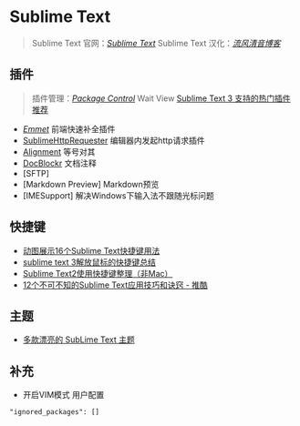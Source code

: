 # Sublime Text
> Sublime Text 官网：*[Sublime Text](http://www.sublimetext.com/)*
Sublime Text 汉化：*[流风清音博客](http://haojian138.blog.163.com/)*


## 插件
> 插件管理：*[Package Control](https://packagecontrol.io/)*
Wait View [Sublime Text 3 支持的热门插件推荐](http://www.imjeff.cn/blog/146/)

- *[Emmet](https://packagecontrol.io/packages/Emmet)*
前端快速补全插件
- [SublimeHttpRequester](https://github.com/braindamageinc/SublimeHttpRequester)
编辑器内发起http请求插件
- [Alignment](https://packagecontrol.io/packages/Alignment)
等号对其
- [DocBlockr](https://packagecontrol.io/packages/DocBlockr)
文档注释
- [SFTP]
- [Markdown Preview]
Markdown预览
- [IMESupport]
解决Windows下输入法不跟随光标问题


## 快捷键
- [动图展示16个Sublime Text快捷键用法](http://www.topthink.com/topic/7998.html)
- [sublime text 3解放鼠标的快捷键总结](http://www.tuicool.com/articles/INRjai)
- [Sublime Text2使用快捷键整理（非Mac）](http://segmentfault.com/blog/lenbo_ma/1190000000502626)
- [12个不可不知的Sublime Text应用技巧和诀窍 - 推酷](http://www.tuicool.com/articles/nQFnQrR)

## 主题
- [多款漂亮的 SubLime Text 主题](http://www.xiumu.org/other/the-subline-text-23-theme.shtml)

## 补充
- 开启VIM模式
用户配置
```
"ignored_packages": []
```
